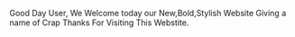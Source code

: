 Good Day User,
We Welcome today our New,Bold,Stylish Website Giving a name of Crap
Thanks For Visiting This Webstite.

